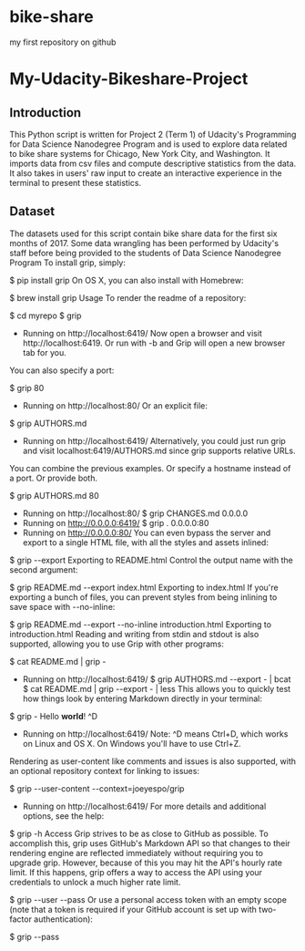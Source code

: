 # bike-share
my first repository on github 
# My-Udacity-Bikeshare-Project
## Introduction
This Python script is written for Project 2 (Term 1) of Udacity's Programming for Data Science Nanodegree Program and is used to explore data related to bike share systems for Chicago, New York City, and Washington. It imports data from csv files and compute descriptive statistics from the data. It also takes in users' raw input to create an interactive experience in the terminal to present these statistics.

## Dataset
The datasets used for this script contain bike share data for the first six months of 2017. Some data wrangling has been performed by Udacity's staff before being provided to the students of Data Science Nanodegree Program 
To install grip, simply:

$ pip install grip
On OS X, you can also install with Homebrew:

$ brew install grip
Usage
To render the readme of a repository:

$ cd myrepo
$ grip
 * Running on http://localhost:6419/
Now open a browser and visit http://localhost:6419. Or run with -b and Grip will open a new browser tab for you.

You can also specify a port:

$ grip 80
 * Running on http://localhost:80/
Or an explicit file:

$ grip AUTHORS.md
 * Running on http://localhost:6419/
Alternatively, you could just run grip and visit localhost:6419/AUTHORS.md since grip supports relative URLs.

You can combine the previous examples. Or specify a hostname instead of a port. Or provide both.

$ grip AUTHORS.md 80
 * Running on http://localhost:80/
$ grip CHANGES.md 0.0.0.0
 * Running on http://0.0.0.0:6419/
$ grip . 0.0.0.0:80
 * Running on http://0.0.0.0:80/
You can even bypass the server and export to a single HTML file, with all the styles and assets inlined:

$ grip --export
Exporting to README.html
Control the output name with the second argument:

$ grip README.md --export index.html
Exporting to index.html
If you're exporting a bunch of files, you can prevent styles from being inlining to save space with --no-inline:

$ grip README.md --export --no-inline introduction.html
Exporting to introduction.html
Reading and writing from stdin and stdout is also supported, allowing you to use Grip with other programs:

$ cat README.md | grip -
 * Running on http://localhost:6419/
$ grip AUTHORS.md --export - | bcat
$ cat README.md | grip --export - | less
This allows you to quickly test how things look by entering Markdown directly in your terminal:

$ grip -
Hello **world**!
^D
 * Running on http://localhost:6419/
Note: ^D means Ctrl+D, which works on Linux and OS X. On Windows you'll have to use Ctrl+Z.

Rendering as user-content like comments and issues is also supported, with an optional repository context for linking to issues:

$ grip --user-content --context=joeyespo/grip
 * Running on http://localhost:6419/
For more details and additional options, see the help:

$ grip -h
Access
Grip strives to be as close to GitHub as possible. To accomplish this, grip uses GitHub's Markdown API so that changes to their rendering engine are reflected immediately without requiring you to upgrade grip. However, because of this you may hit the API's hourly rate limit. If this happens, grip offers a way to access the API using your credentials to unlock a much higher rate limit.

$ grip --user <your-username> --pass <your-password>
Or use a personal access token with an empty scope (note that a token is required if your GitHub account is set up with two-factor authentication):

$ grip --pass <token>

